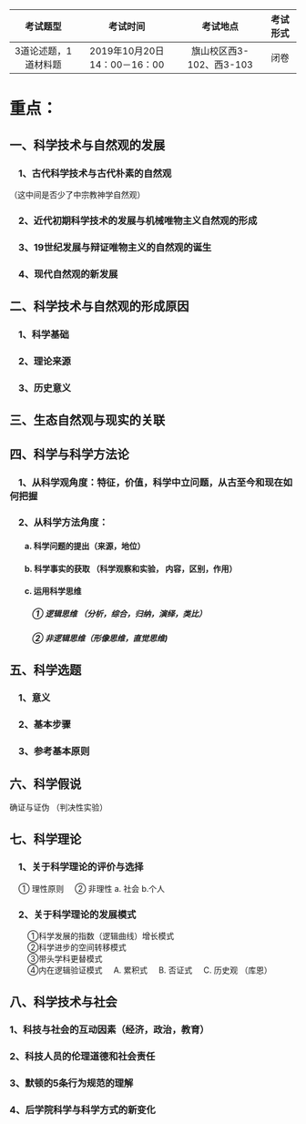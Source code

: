 考试题型 | 考试时间 | 考试地点 | 考试形式
  :--:|:--:|:--:|:--:
3道论述题，1道材料题 | 2019年10月20日14：00－16：00 | 旗山校区西3-102、西3-103 | 闭卷
# 重点：
## 一、科学技术与自然观的发展
### &nbsp;&nbsp;&nbsp;&nbsp;1、古代科学技术与古代朴素的自然观
（这中间是否少了中宗教神学自然观）
### &nbsp;&nbsp;&nbsp;&nbsp;2、近代初期科学技术的发展与机械唯物主义自然观的形成
### &nbsp;&nbsp;&nbsp;&nbsp;3、19世纪发展与辩证唯物主义的自然观的诞生
### &nbsp;&nbsp;&nbsp;&nbsp;4、现代自然观的新发展
## 二、科学技术与自然观的形成原因
### &nbsp;&nbsp;&nbsp;&nbsp;1、科学基础
### &nbsp;&nbsp;&nbsp;&nbsp;2、理论来源
### &nbsp;&nbsp;&nbsp;&nbsp;3、历史意义
## 三、生态自然观与现实的关联
## 四、科学与科学方法论
### &nbsp;&nbsp;&nbsp;&nbsp;1、从科学观角度：特征，价值，科学中立问题，从古至今和现在如何把握
### &nbsp;&nbsp;&nbsp;&nbsp;2、从科学方法角度：
#### &nbsp;&nbsp;&nbsp;&nbsp;&nbsp;&nbsp;&nbsp;&nbsp;a. 科学问题的提出（来源，地位）
#### &nbsp;&nbsp;&nbsp;&nbsp;&nbsp;&nbsp;&nbsp;&nbsp;b. 科学事实的获取 （科学观察和实验， 内容，区别，作用）
#### &nbsp;&nbsp;&nbsp;&nbsp;&nbsp;&nbsp;&nbsp;&nbsp;c. 运用科学思维
##### &nbsp;&nbsp;&nbsp;&nbsp;&nbsp;&nbsp;&nbsp;&nbsp;&nbsp;&nbsp;&nbsp;&nbsp;① 逻辑思维 （分析，综合，归纳，演绎，类比）
##### &nbsp;&nbsp;&nbsp;&nbsp;&nbsp;&nbsp;&nbsp;&nbsp;&nbsp;&nbsp;&nbsp;&nbsp;② 非逻辑思维（形像思维，直觉思维)
## 五、科学选题
### &nbsp;&nbsp;&nbsp;&nbsp;1、意义
### &nbsp;&nbsp;&nbsp;&nbsp;2、基本步骤
### &nbsp;&nbsp;&nbsp;&nbsp;3、参考基本原则
## 六、科学假说
确证与证伪 （判决性实验）
## 七、科学理论
### &nbsp;&nbsp;&nbsp;&nbsp;1、关于科学理论的评价与选择 
&nbsp;&nbsp;&nbsp;&nbsp;① 理性原则
&nbsp;&nbsp;&nbsp;&nbsp;② 非理性 a. 社会 b.个人
### &nbsp;&nbsp;&nbsp;&nbsp;2、关于科学理论的发展模式
&nbsp;&nbsp;&nbsp;&nbsp;&nbsp;&nbsp;&nbsp;&nbsp;①科学发展的指数（逻辑曲线）增长模式<br>
&nbsp;&nbsp;&nbsp;&nbsp;&nbsp;&nbsp;&nbsp;&nbsp;②科学进步的空间转移模式<br>
&nbsp;&nbsp;&nbsp;&nbsp;&nbsp;&nbsp;&nbsp;&nbsp;③带头学科更替模式<br>
&nbsp;&nbsp;&nbsp;&nbsp;&nbsp;&nbsp;&nbsp;&nbsp;④内在逻辑验证模式 
&nbsp;&nbsp;&nbsp;&nbsp;A. 累积式
&nbsp;&nbsp;&nbsp;&nbsp;B. 否证式
&nbsp;&nbsp;&nbsp;&nbsp;C. 历史观 （库恩）
## 八、科学技术与社会
### 1、科技与社会的互动因素（经济，政治，教育）
### 2、科技人员的伦理道德和社会责任
### 3、默顿的5条行为规范的理解
### 4、后学院科学与科学方式的新变化
